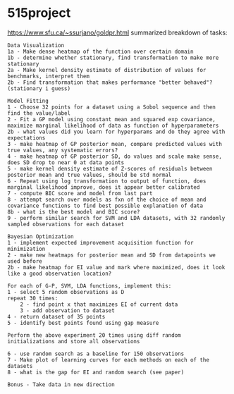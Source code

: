 # 515project
https://www.sfu.ca/~ssurjano/goldpr.html
summarized breakdown of tasks:

    Data Visualization
    1a - Make dense heatmap of the function over certain domain
    1b - determine whether stationary, find transformation to make more stationary
    2a - Make kernel density estimate of distribution of values for benchmarks, interpret them
    2b - Find transformation that makes performance "better behaved"? (stationary i guess)

    Model Fitting
    1 - Choose 32 points for a dataset using a Sobol sequence and then find the value/label
    2 - Fit a GP model using constant mean and squared exp covariance, maximize marginal likelihood of data as function of hyperparameters
    2b - what values did you learn for hyperparams and do they agree with expectations
    3 - make heatmap of GP posterior mean, compare predicted values with true values, any systematic errors?
    4 - make heatmap of GP posterior SD, do values and scale make sense, does SD drop to near 0 at data points
    5 - make kernel density estimate of Z-scores of residuals between posterior mean and true values, should be std normal
    6 - Repeat using log transformation to output of function, does marginal likelihood improve, does it appear better calibrated
    7 - compute BIC score and model from last part
    8 - attempt search over models as fxn of the choice of mean and covariance functions to find best possible explanation of data
    8b - what is the best model and BIC score? 
    9 - perform similar search for SVM and LDA datasets, with 32 randomly sampled observations for each dataset

    Bayesian Optimization
    1 - implement expected improvement acquisition function for minimization
    2 - make new heatmaps for posterior mean and SD from datapoints we used before
    2b - make heatmap for EI value and mark where maximized, does it look like a good observation location?

    For each of G-P, SVM, LDA functions, implement this:
    1 - select 5 random observations as D
    repeat 30 times:
        2 - find point x that maximizes EI of current data
        3 - add observation to dataset
    4 - return dataset of 35 points
    5 - identify best points found using gap measure
    
    Perform the above experiment 20 times using diff random initializations and store all observations

    6 - use random search as a baseline for 150 observations
    7 - Make plot of learning curves for each methods on each of the datasets
    8 - what is the gap for EI and random search (see paper)

    Bonus - Take data in new direction